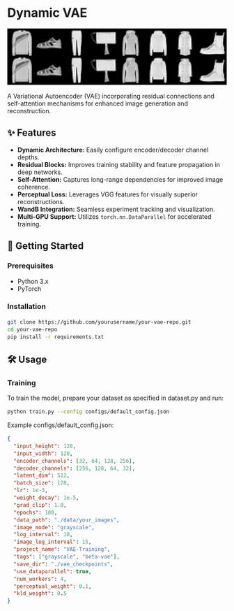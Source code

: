 # Dynamic VAE
<p align="center">
  <img src="image/grid.png" alt="Reconstructions Grid" width="600"/>
</p>

A Variational Autoencoder (VAE) incorporating residual connections and self-attention mechanisms for enhanced image generation and reconstruction.

## ✨ Features
* **Dynamic Architecture:** Easily configure encoder/decoder channel depths.
* **Residual Blocks:** Improves training stability and feature propagation in deep networks.
* **Self-Attention:** Captures long-range dependencies for improved image coherence.
* **Perceptual Loss:** Leverages VGG features for visually superior reconstructions.
* **WandB Integration:** Seamless experiment tracking and visualization.
* **Multi-GPU Support:** Utilizes `torch.nn.DataParallel` for accelerated training.

## 🚀 Getting Started

### Prerequisites
* Python 3.x
* PyTorch

### Installation
```bash
git clone https://github.com/yourusername/your-vae-repo.git
cd your-vae-repo
pip install -r requirements.txt
```

## 🛠 Usage
### Training
To train the model, prepare your dataset as specified in dataset.py and run:

```bash
python train.py --config configs/default_config.json
```

Example configs/default_config.json:

```json
{
  "input_height": 128,
  "input_width": 128,
  "encoder_channels": [32, 64, 128, 256],
  "decoder_channels": [256, 128, 64, 32],
  "latent_dim": 512,
  "batch_size": 128,
  "lr": 1e-3,
  "weight_decay": 1e-5,
  "grad_clip": 1.0,
  "epochs": 100,
  "data_path": "./data/your_images",
  "image_mode": "grayscale",
  "log_interval": 10,
  "image_log_interval": 15,
  "project_name": "VAE-Training",
  "tags": ["grayscale", "beta-vae"],
  "save_dir": "./vae_checkpoints",
  "use_dataparallel": true,
  "num_workers": 4,
  "perceptual_weight": 0.1,
  "kld_weight": 0.5
}
```

